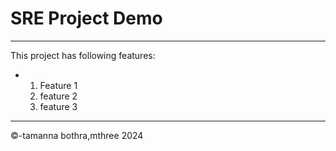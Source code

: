 # SRE Project Demo
---
This project has following features:
- 1. Feature 1
  2. feature 2
  3. feature 3
---
&copy;-tamanna bothra,mthree 2024
